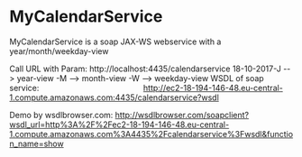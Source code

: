 # MyCalendarService
MyCalendarService is a soap JAX-WS webservice with a year/month/weekday-view
               
Call URL with Param:
http://localhost:4435/calendarservice 18-10-2017-J  --> year-view
                                                -M  --> month-view
                                                -W  --> weekday-view
WSDL of soap service:                                              
http://ec2-18-194-146-48.eu-central-1.compute.amazonaws.com:4435/calendarservice?wsdl

Demo by wsdlbrowser.com:
http://wsdlbrowser.com/soapclient?wsdl_url=http%3A%2F%2Fec2-18-194-146-48.eu-central-1.compute.amazonaws.com%3A4435%2Fcalendarservice%3Fwsdl&function_name=show
